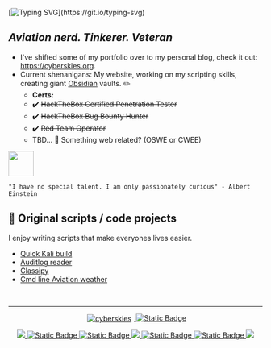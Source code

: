 [![Typing SVG](https://readme-typing-svg.herokuapp.com?font=Fira+Code&pause=1000&color=42F745&width=435&lines=Welcome+to+my+Github!)](https://git.io/typing-svg)   

## *Aviation nerd. Tinkerer. Veteran*   
- I've shifted some of my portfolio over to my personal blog, check it out: https://cyberskies.org.
- Current shenanigans: My website, working on my scripting skills, creating giant [Obsidian](https://obsidian.md/) vaults. ✏️
  -   **Certs:**
  -   ✔️ ~~HackTheBox Certified Penetration Tester~~ 
  -   ✔️ ~~HackTheBox Bug Bounty Hunter~~ 
  -   ✔️ ~~Red Team Operator~~
  -   TBD... 🤔 Something web related? (OSWE or CWEE)
  
<img src="https://www.hackthebox.eu/badge/image/758161" height="50">    

`"I have no special talent. I am only passionately curious" - Albert Einstein`<br/>   
  
## 🐍 Original scripts / code projects  
I  enjoy writing scripts that make everyones lives easier.  
- [Quick Kali build](https://github.com/MTTGIT19/kali_build)
- [Auditlog reader](https://github.com/MTTGIT19/auditlog_reader)
- [Classipy](https://github.com/MTTGIT19/ClassiPY)
- [Cmd line Aviation weather](https://github.com/MTTGIT19/wx-scraper)  

</br>

---

<!--
**MTTGIT19/MTTGIT19** is a ✨ _special_ ✨ repository because its `README.md` (this file) appears on your GitHub profile.
-->  
<div style="text-align: center;">
  <a href="https://cyberskies.org" target="blank">
    <img src="https://img.shields.io/badge/Website%3A_Cyberskies.org-orange?style=for-the-badge&logo=googlechrome&logoColor=black&logoSize=auto&color=azure" alt="cyberskies" style="margin: 0 5; vertical-align: middle;"/>
  </a>
   <a href="https://app.hackthebox.com/profile/758161" target="blank">
    <img alt="Static Badge" src="https://img.shields.io/badge/HackTheBox_profile-neon?style=for-the-badge&logo=hackthebox&link=https%3A%2F%2Fcyberskies.org">
  </a>
</div>
 <p></p>
 
 <div style="text-align: center;">
  <a href="#" target="blank">
    <img src="https://img.shields.io/badge/Python-yellow?style=for-the-badge&logo=Python">
  </a>
  <a href="#" target="blank">
    <img alt="Static Badge" src="https://img.shields.io/badge/Docker-blue?style=for-the-badge&logo=docker">
  </a>
 <a href="#" target="blank">
  <img alt="Static Badge" src="https://img.shields.io/badge/AWS-grey?style=for-the-badge&logo=amazonwebservices">
    <a href="#" target="blank">
    <img src="https://img.shields.io/badge/Markdown-black?style=for-the-badge&logo=markdown">
  </a>
  <a href="#" target="blank">
   <img alt="Static Badge" src="https://img.shields.io/badge/Kali-red?style=for-the-badge&logo=kalilinux&logoColor=black&logoSize=auto">
 </a>
  <a href="#" target="blank">
   <img alt="Static Badge" src="https://img.shields.io/badge/Burp%20Suite-white?style=for-the-badge&logo=burpsuite&logoSize=auto">
    </a>
  <a href="#" target="blank">
   <img src="https://img.shields.io/badge/Active%20Directory-purple?style=for-the-badge&logo=archlinux">
  </a>
</p>
</div>
